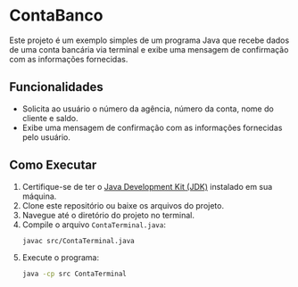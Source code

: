 # ContaBanco

Este projeto é um exemplo simples de um programa Java que recebe dados de uma conta bancária via terminal e exibe uma mensagem de confirmação com as informações fornecidas.

## Funcionalidades

- Solicita ao usuário o número da agência, número da conta, nome do cliente e saldo.
- Exibe uma mensagem de confirmação com as informações fornecidas pelo usuário.

## Como Executar

1. Certifique-se de ter o [Java Development Kit (JDK)](https://www.oracle.com/java/technologies/javase-jdk11-downloads.html) instalado em sua máquina.
2. Clone este repositório ou baixe os arquivos do projeto.
3. Navegue até o diretório do projeto no terminal.
4. Compile o arquivo `ContaTerminal.java`:
    ```sh
    javac src/ContaTerminal.java
    ```
5. Execute o programa:
    ```sh
    java -cp src ContaTerminal
    ```
